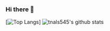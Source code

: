 ### Hi there 👋
[![Top Langs](https://github-readme-stats.vercel.app/api/top-langs/?username=phjlia2430&layout=compact)]
![tnals545's github stats](https://github-readme-stats.vercel.app/api?username=phjlia2430&show_icons=true&theme=tokyonight)
<!--
**phjlia2430/phjlia2430** is a ✨ _special_ ✨ repository because its `README.md` (this file) appears on your GitHub profile.

Here are some ideas to get you started:

- 🔭 I’m currently working on ...
- 🌱 I’m currently learning ...
- 👯 I’m looking to collaborate on ...
- 🤔 I’m looking for help with ...
- 💬 Ask me about ...
- 📫 How to reach me: ...
- 😄 Pronouns: ...
- ⚡ Fun fact: ...
-->


 


